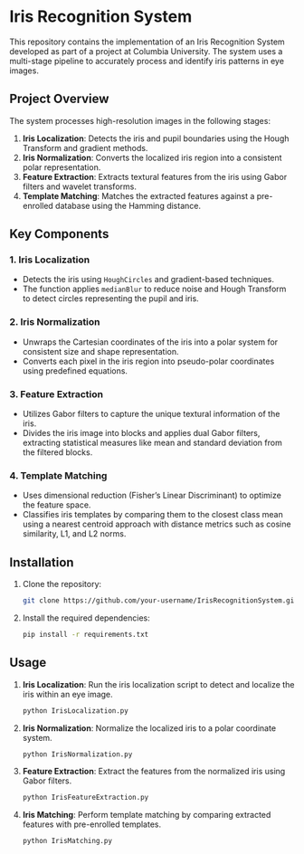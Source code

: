 
# Iris Recognition System

This repository contains the implementation of an Iris Recognition System developed as part of a project at Columbia University. The system uses a multi-stage pipeline to accurately process and identify iris patterns in eye images.

## Project Overview

The system processes high-resolution images in the following stages:

1. **Iris Localization**: Detects the iris and pupil boundaries using the Hough Transform and gradient methods.
2. **Iris Normalization**: Converts the localized iris region into a consistent polar representation.
3. **Feature Extraction**: Extracts textural features from the iris using Gabor filters and wavelet transforms.
4. **Template Matching**: Matches the extracted features against a pre-enrolled database using the Hamming distance.

## Key Components

### 1. Iris Localization
- Detects the iris using `HoughCircles` and gradient-based techniques.
- The function applies `medianBlur` to reduce noise and Hough Transform to detect circles representing the pupil and iris.

### 2. Iris Normalization
- Unwraps the Cartesian coordinates of the iris into a polar system for consistent size and shape representation.
- Converts each pixel in the iris region into pseudo-polar coordinates using predefined equations.

### 3. Feature Extraction
- Utilizes Gabor filters to capture the unique textural information of the iris.
- Divides the iris image into blocks and applies dual Gabor filters, extracting statistical measures like mean and standard deviation from the filtered blocks.

### 4. Template Matching
- Uses dimensional reduction (Fisher’s Linear Discriminant) to optimize the feature space.
- Classifies iris templates by comparing them to the closest class mean using a nearest centroid approach with distance metrics such as cosine similarity, L1, and L2 norms.

## Installation

1. Clone the repository:
   ```bash
   git clone https://github.com/your-username/IrisRecognitionSystem.git
   ```
2. Install the required dependencies:
   ```bash
   pip install -r requirements.txt
   ```

## Usage

1. **Iris Localization**: Run the iris localization script to detect and localize the iris within an eye image.
   ```bash
   python IrisLocalization.py
   ```

2. **Iris Normalization**: Normalize the localized iris to a polar coordinate system.
   ```bash
   python IrisNormalization.py
   ```

3. **Feature Extraction**: Extract the features from the normalized iris using Gabor filters.
   ```bash
   python IrisFeatureExtraction.py
   ```

4. **Iris Matching**: Perform template matching by comparing extracted features with pre-enrolled templates.
   ```bash
   python IrisMatching.py
   ```
